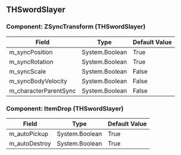 ## THSwordSlayer

### Component: ZSyncTransform (THSwordSlayer)

|Field|Type|Default Value|
|---|---|---|
|m_syncPosition|System.Boolean|True|
|m_syncRotation|System.Boolean|True|
|m_syncScale|System.Boolean|False|
|m_syncBodyVelocity|System.Boolean|False|
|m_characterParentSync|System.Boolean|False|

### Component: ItemDrop (THSwordSlayer)

|Field|Type|Default Value|
|---|---|---|
|m_autoPickup|System.Boolean|True|
|m_autoDestroy|System.Boolean|True|

